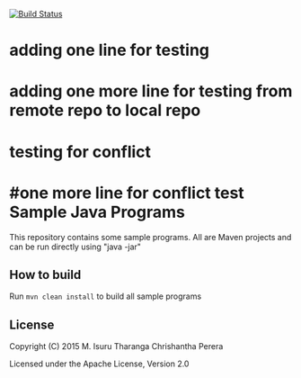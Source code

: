 [![Build Status](https://travis-ci.org/chrishantha/sample-java-programs.svg?branch=master)](https://travis-ci.org/chrishantha/sample-java-programs)
# adding one line for testing
# adding one more line for testing from remote repo to local repo

# testing for conflict
#one more line for conflict test
Sample Java Programs
====================

This repository contains some sample programs. All are Maven projects and can be run directly using "java -jar"

## How to build

Run `mvn clean install` to build all sample programs

## License

Copyright (C) 2015 M. Isuru Tharanga Chrishantha Perera

Licensed under the Apache License, Version 2.0
